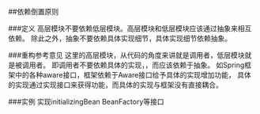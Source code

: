 ##依赖倒置原则

###定义
高层模块不要依赖低层模块。高层模块和低层模块应该通过抽象来相互依赖。
除此之外，抽象不要依赖具体实现细节，具体实现细节依赖抽象。

###重构参考意见
这里的高层模块，从代码的角度来讲就是调用者，低层模块就是被调用者。
即调用者不要依赖具体的实现，，而应该依赖于抽象。
如Spring框架中的各种aware接口，框架依赖于Aware接口给予具体的实现增加功能，
具体的实现通过实现接口来获得功能，而具体的实现与框架没有直接耦合。

###实例
实现initializingBean BeanFactory等接口
